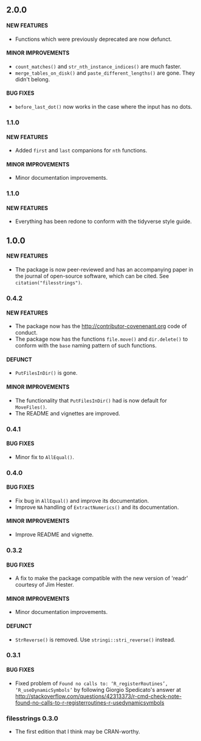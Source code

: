 ## 2.0.0

#### NEW FEATURES
* Functions which were previously deprecated are now defunct.

#### MINOR IMPROVEMENTS
* `count_matches()` and `str_nth_instance_indices()` are much faster.
* `merge_tables_on_disk()` and `paste_different_lengths()` are gone. They didn't belong.

#### BUG FIXES
* `before_last_dot()` now works in the case where the input has no dots.


### 1.1.0

#### NEW FEATURES
* Added `first` and `last` companions for `nth` functions.

#### MINOR IMPROVEMENTS
* Minor documentation improvements.


### 1.1.0

#### NEW FEATURES
* Everything has been redone to conform with the tidyverse style guide.


## 1.0.0

#### NEW FEATURES
* The package is now peer-reviewed and has an accompanying paper in the journal of open-source software, which can be cited. See `citation("filesstrings")`.


### 0.4.2

#### NEW FEATURES
* The package now has the http://contributor-covenenant.org code of conduct.
* The package now has the functions `file.move()` and `dir.delete()` to conform with the `base` naming pattern of such functions.

#### DEFUNCT
* `PutFilesInDir()` is gone.

#### MINOR IMPROVEMENTS
* The functionality that `PutFilesInDir()` had is now default for `MoveFiles()`.
* The README and vignettes are improved.


### 0.4.1

#### BUG FIXES
* Minor fix to `AllEqual()`.


### 0.4.0

#### BUG FIXES
* Fix bug in `AllEqual()` and improve its documentation.
* Improve `NA` handling of `ExtractNumerics()` and its documentation.

#### MINOR IMPROVEMENTS
* Improve README and vignette.


### 0.3.2

#### BUG FIXES
* A fix to make the package compatible with the new version of 'readr' courtesy of Jim Hester.

#### MINOR IMPROVEMENTS
* Minor documentation improvements.

#### DEFUNCT
* `StrReverse()` is removed. Use `stringi::stri_reverse()` instead.


### 0.3.1
#### BUG FIXES
* Fixed problem of
`Found no calls to: ‘R_registerRoutines’, ‘R_useDynamicSymbols’`
by following Giorgio Spedicato's answer at
http://stackoverflow.com/questions/42313373/r-cmd-check-note-found-no-calls-to-r-registerroutines-r-usedynamicsymbols


### filesstrings 0.3.0
* The first edition that I think may be CRAN-worthy.
